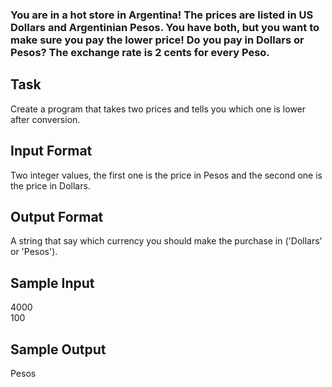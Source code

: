 ### You are in a hot store in Argentina! The prices are listed in US Dollars and Argentinian Pesos. You have both, but you want to make sure you pay the lower price! Do you pay in Dollars or Pesos? The exchange rate is 2 cents for every Peso. 
<h2>Task</h2>
<p>Create a program that takes two prices and tells you which one is lower after conversion.</p>
<h2>Input Format</h2>
<p>Two integer values, the first one is the price in Pesos and the second one is the price in Dollars.</p>
<h2>Output Format</h2>
<p>A string that say which currency you should make the purchase in ('Dollars' or 'Pesos').</p>
<h2>Sample Input</h2>
<p>4000<br>100</p>
<h2>Sample Output</h2>
<p>Pesos</p><br>

